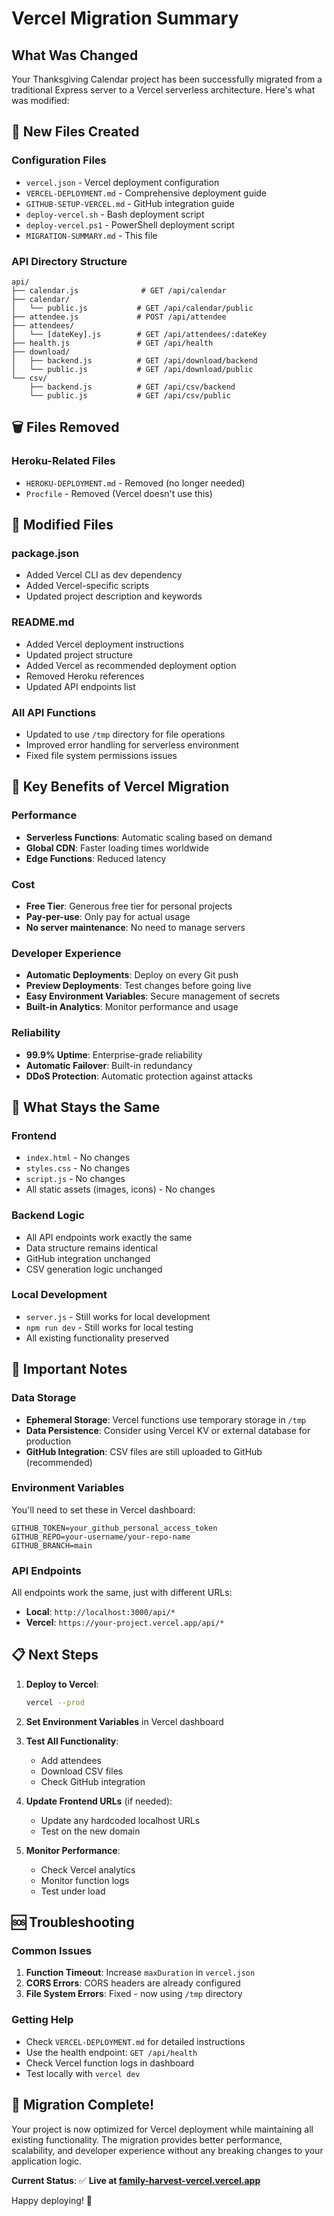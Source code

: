 # Vercel Migration Summary

## What Was Changed

Your Thanksgiving Calendar project has been successfully migrated from a traditional Express server to a Vercel serverless architecture. Here's what was modified:

## 📁 New Files Created

### Configuration Files
- `vercel.json` - Vercel deployment configuration
- `VERCEL-DEPLOYMENT.md` - Comprehensive deployment guide
- `GITHUB-SETUP-VERCEL.md` - GitHub integration guide
- `deploy-vercel.sh` - Bash deployment script
- `deploy-vercel.ps1` - PowerShell deployment script
- `MIGRATION-SUMMARY.md` - This file

### API Directory Structure
```
api/
├── calendar.js              # GET /api/calendar
├── calendar/
│   └── public.js           # GET /api/calendar/public
├── attendee.js             # POST /api/attendee
├── attendees/
│   └── [dateKey].js        # GET /api/attendees/:dateKey
├── health.js               # GET /api/health
├── download/
│   ├── backend.js          # GET /api/download/backend
│   └── public.js           # GET /api/download/public
└── csv/
    ├── backend.js          # GET /api/csv/backend
    └── public.js           # GET /api/csv/public
```

## 🗑️ Files Removed

### Heroku-Related Files
- `HEROKU-DEPLOYMENT.md` - Removed (no longer needed)
- `Procfile` - Removed (Vercel doesn't use this)

## 🔄 Modified Files

### package.json
- Added Vercel CLI as dev dependency
- Added Vercel-specific scripts
- Updated project description and keywords

### README.md
- Added Vercel deployment instructions
- Updated project structure
- Added Vercel as recommended deployment option
- Removed Heroku references
- Updated API endpoints list

### All API Functions
- Updated to use `/tmp` directory for file operations
- Improved error handling for serverless environment
- Fixed file system permissions issues

## 🚀 Key Benefits of Vercel Migration

### Performance
- **Serverless Functions**: Automatic scaling based on demand
- **Global CDN**: Faster loading times worldwide
- **Edge Functions**: Reduced latency

### Cost
- **Free Tier**: Generous free tier for personal projects
- **Pay-per-use**: Only pay for actual usage
- **No server maintenance**: No need to manage servers

### Developer Experience
- **Automatic Deployments**: Deploy on every Git push
- **Preview Deployments**: Test changes before going live
- **Easy Environment Variables**: Secure management of secrets
- **Built-in Analytics**: Monitor performance and usage

### Reliability
- **99.9% Uptime**: Enterprise-grade reliability
- **Automatic Failover**: Built-in redundancy
- **DDoS Protection**: Automatic protection against attacks

## 🔧 What Stays the Same

### Frontend
- `index.html` - No changes
- `styles.css` - No changes  
- `script.js` - No changes
- All static assets (images, icons) - No changes

### Backend Logic
- All API endpoints work exactly the same
- Data structure remains identical
- GitHub integration unchanged
- CSV generation logic unchanged

### Local Development
- `server.js` - Still works for local development
- `npm run dev` - Still works for local testing
- All existing functionality preserved

## 🚨 Important Notes

### Data Storage
- **Ephemeral Storage**: Vercel functions use temporary storage in `/tmp`
- **Data Persistence**: Consider using Vercel KV or external database for production
- **GitHub Integration**: CSV files are still uploaded to GitHub (recommended)

### Environment Variables
You'll need to set these in Vercel dashboard:
```
GITHUB_TOKEN=your_github_personal_access_token
GITHUB_REPO=your-username/your-repo-name
GITHUB_BRANCH=main
```

### API Endpoints
All endpoints work the same, just with different URLs:
- **Local**: `http://localhost:3000/api/*`
- **Vercel**: `https://your-project.vercel.app/api/*`

## 📋 Next Steps

1. **Deploy to Vercel**:
   ```bash
   vercel --prod
   ```

2. **Set Environment Variables** in Vercel dashboard

3. **Test All Functionality**:
   - Add attendees
   - Download CSV files
   - Check GitHub integration

4. **Update Frontend URLs** (if needed):
   - Update any hardcoded localhost URLs
   - Test on the new domain

5. **Monitor Performance**:
   - Check Vercel analytics
   - Monitor function logs
   - Test under load

## 🆘 Troubleshooting

### Common Issues
1. **Function Timeout**: Increase `maxDuration` in `vercel.json`
2. **CORS Errors**: CORS headers are already configured
3. **File System Errors**: Fixed - now using `/tmp` directory

### Getting Help
- Check `VERCEL-DEPLOYMENT.md` for detailed instructions
- Use the health endpoint: `GET /api/health`
- Check Vercel function logs in dashboard
- Test locally with `vercel dev`

## 🎉 Migration Complete!

Your project is now optimized for Vercel deployment while maintaining all existing functionality. The migration provides better performance, scalability, and developer experience without any breaking changes to your application logic.

**Current Status**: ✅ **Live at [family-harvest-vercel.vercel.app](https://family-harvest-vercel.vercel.app/)**

Happy deploying! 🚀 